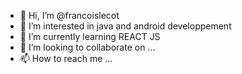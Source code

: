 - 👋 Hi, I’m @francoislecot
- 👀 I’m interested in java and android developpement
- 🌱 I’m currently learning REACT JS
- 💞️ I’m looking to collaborate on ...
- 📫 How to reach me ...

<!---
francoislecot/francoislecot is a ✨ special ✨ repository because its `README.md` (this file) appears on your GitHub profile.
You can click the Preview link to take a look at your changes.
--->
